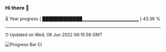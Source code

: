 ### Hi there 👋

⏳ Year progress { █████████████▁▁▁▁▁▁▁▁▁▁▁▁▁▁▁▁▁ } 43.36 %

---

⏰ Updated on Wed, 08 Jun 2022 06:15:56 GMT

![Progress Bar CI](https://github.com/liununu/liununu/workflows/Progress%20Bar%20CI/badge.svg)
